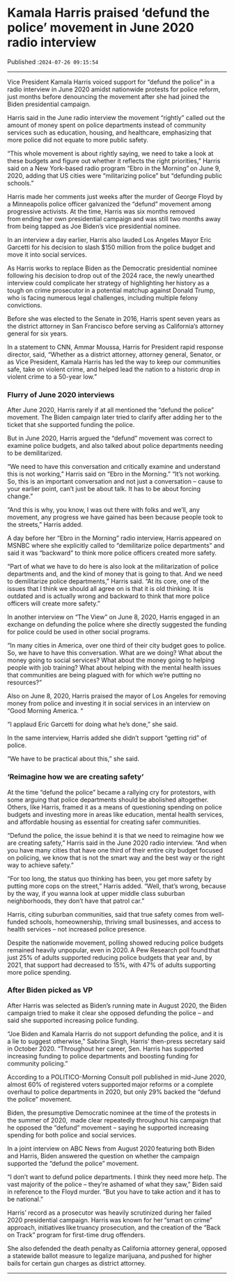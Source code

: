 # Kamala Harris praised ‘defund the police’ movement in June 2020 radio interview

Published :`2024-07-26 09:15:54`

---

Vice President Kamala Harris voiced support for “defund the police” in a radio interview in June 2020 amidst nationwide protests for police reform, just months before denouncing the movement after she had joined the Biden presidential campaign.

Harris said in the June radio interview the movement “rightly” called out the amount of money spent on police departments instead of community services such as education, housing, and healthcare, emphasizing that more police did not equate to more public safety.

“This whole movement is about rightly saying, we need to take a look at these budgets and figure out whether it reflects the right priorities,” Harris said on a New York-based radio program “Ebro in the Morning” on June 9, 2020, adding that US cities were “militarizing police” but “defunding public schools.”

Harris made her comments just weeks after the murder of George Floyd by a Minneapolis police officer galvanized the “defund” movement among progressive activists. At the time, Harris was six months removed from ending her own presidential campaign and was still two months away from being tapped as Joe Biden’s vice presidential nominee.

In an interview a day earlier, Harris also lauded Los Angeles Mayor Eric Garcetti for his decision to slash $150 million from the police budget and move it into social services.

As Harris works to replace Biden as the Democratic presidential nominee following his decision to drop out of the 2024 race, the newly unearthed interview could complicate her strategy of highlighting her history as a tough on crime prosecutor in a potential matchup against Donald Trump, who is facing numerous legal challenges, including multiple felony convictions.

Before she was elected to the Senate in 2016, Harris spent seven years as the district attorney in San Francisco before serving as California’s attorney general for six years.

In a statement to CNN, Ammar Moussa, Harris for President rapid response director, said, “Whether as a district attorney, attorney general, Senator, or as Vice President, Kamala Harris has led the way to keep our communities safe, take on violent crime, and helped lead the nation to a historic drop in violent crime to a 50-year low.”

### Flurry of June 2020 interviews

After June 2020, Harris rarely if at all mentioned the “defund the police” movement. The Biden campaign later tried to clarify after adding her to the ticket that she supported funding the police.

But in June 2020, Harris argued the “defund” movement was correct to examine police budgets, and also talked about police departments needing to be demilitarized.

“We need to have this conversation and critically examine and understand this is not working,” Harris said on “Ebro in the Morning.” “It’s not working. So, this is an important conversation and not just a conversation – cause to your earlier point, can’t just be about talk. It has to be about forcing change.”

“And this is why, you know, I was out there with folks and we’ll, any movement, any progress we have gained has been because people took to the streets,” Harris added.

A day before her “Ebro in the Morning” radio interview, Harris appeared on MSNBC where she explicitly called to “demilitarize police departments” and said it was “backward” to think more police officers created more safety.

“Part of what we have to do here is also look at the militarization of police departments and, and the kind of money that is going to that. And we need to demilitarize police departments,” Harris said. “At its core, one of the issues that I think we should all agree on is that it is old thinking. It is outdated and is actually wrong and backward to think that more police officers will create more safety.”

In another interview on “The View” on June 8, 2020, Harris engaged in an exchange on defunding the police where she directly suggested the funding for police could be used in other social programs.

“In many cities in America, over one third of their city budget goes to police. So, we have to have this conversation. What are we doing? What about the money going to social services? What about the money going to helping people with job training? What about helping with the mental health issues that communities are being plagued with for which we’re putting no resources?”

Also on June 8, 2020, Harris praised the mayor of Los Angeles for removing money from police and investing it in social services in an interview on “Good Morning America. “

“I applaud Eric Garcetti for doing what he’s done,” she said.

In the same interview, Harris added she didn’t support “getting rid” of police.

“We have to be practical about this,” she said.

### ‘Reimagine how we are creating safety’

At the time “defund the police” became a rallying cry for protestors, with some arguing that police departments should be abolished altogether. Others, like Harris, framed it as a means of questioning spending on police budgets and investing more in areas like education, mental health services, and affordable housing as essential for creating safer communities.

“Defund the police, the issue behind it is that we need to reimagine how we are creating safety,” Harris said in the June 2020 radio interview. “And when you have many cities that have one third of their entire city budget focused on policing, we know that is not the smart way and the best way or the right way to achieve safety.”

“For too long, the status quo thinking has been, you get more safety by putting more cops on the street,” Harris added. “Well, that’s wrong, because by the way, if you wanna look at upper middle class suburban neighborhoods, they don’t have that patrol car.”

Harris, citing suburban communities, said that true safety comes from well-funded schools, homeownership, thriving small businesses, and access to health services – not increased police presence.

Despite the nationwide movement, polling showed reducing police budgets remained heavily unpopular, even in 2020. A Pew Research poll found that just 25% of adults supported reducing police budgets that year and, by 2021, that support had decreased to 15%, with 47% of adults supporting more police spending.

### After Biden picked as VP

After Harris was selected as Biden’s running mate in August 2020, the Biden campaign tried to make it clear she opposed defunding the police – and said she supported increasing police funding.

“Joe Biden and Kamala Harris do not support defunding the police, and it is a lie to suggest otherwise,” Sabrina Singh, Harris’ then-press secretary said in October 2020. “Throughout her career, Sen. Harris has supported increasing funding to police departments and boosting funding for community policing.”

According to a POLITICO-Morning Consult poll published in mid-June 2020, almost 60% of registered voters supported major reforms or a complete overhaul to police departments in 2020, but only 29% backed the “defund the police” movement.

Biden, the presumptive Democratic nominee at the time of the protests in the summer of 2020,  made clear repeatedly throughout his campaign that he opposed the “defund” movement – saying he supported increasing spending for both police and social services.

In a joint interview on ABC News from August 2020 featuring both Biden and Harris, Biden answered the question on whether the campaign supported the “defund the police” movement.

“I don’t want to defund police departments. I think they need more help. The vast majority of the police – they’re ashamed of what they saw,” Biden said in reference to the Floyd murder. “But you have to take action and it has to be national.”

Harris’ record as a prosecutor was heavily scrutinized during her failed 2020 presidential campaign. Harris was known for her “smart on crime” approach, initiatives like truancy prosecution, and the creation of the “Back on Track” program for first-time drug offenders.

She also defended the death penalty as California attorney general, opposed a statewide ballot measure to legalize marijuana, and pushed for higher bails for certain gun charges as district attorney.

---

